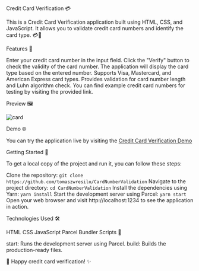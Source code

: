 Credit Card Verification 💳

This is a Credit Card Verification application built using HTML, CSS, and JavaScript. It allows you to validate credit card numbers and identify the card type. 💳🎯

Features 🌟

Enter your credit card number in the input field.
Click the "Verify" button to check the validity of the card number.
The application will display the card type based on the entered number.
Supports Visa, Mastercard, and American Express card types.
Provides validation for card number length and Luhn algorithm check.
You can find example credit card numbers for testing by visiting the provided link.

Preview 🖼️

![card](https://github.com/tomaszwresilo/CardNumberValidation/assets/63786542/bec73b7b-7e94-42c7-972a-a2401bff7c28)

Demo 🌐

You can try the application live by visiting the [Credit Card Verification Demo](https://cardnumbervalidation.netlify.app)

Getting Started 🚀

To get a local copy of the project and run it, you can follow these steps:

Clone the repository: `git clone https://github.com/tomaszwresilo/CardNumberValidation`
Navigate to the project directory: `cd CardNumberValidation`
Install the dependencies using Yarn: `yarn install`
Start the development server using Parcel: `yarn start`
Open your web browser and visit http://localhost:1234 to see the application in action.

Technologies Used 🛠️

HTML
CSS
JavaScript
Parcel Bundler
Scripts 📜

start: Runs the development server using Parcel.
build: Builds the production-ready files.

🚀 Happy credit card verification! ✨
